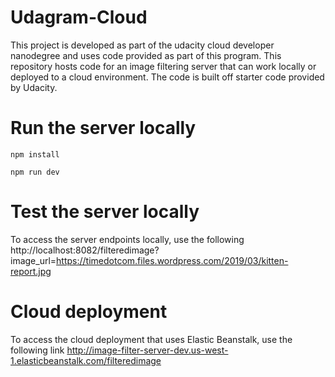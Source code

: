# Udagram-Cloud

This project is developed as part of the udacity cloud developer nanodegree and uses code provided as part of this program. This repository hosts code for an image filtering server that can work locally or deployed to a cloud environment. The code is built off starter code provided by Udacity.

# Run the server locally

```
npm install
```

```
npm run dev
```

# Test the server locally
To access the server endpoints locally, use the following
http://localhost:8082/filteredimage?image_url=https://timedotcom.files.wordpress.com/2019/03/kitten-report.jpg

# Cloud deployment
To access the cloud deployment that uses Elastic Beanstalk, use the following link
http://image-filter-server-dev.us-west-1.elasticbeanstalk.com/filteredimage
